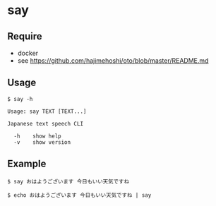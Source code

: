 say
====

## Require

- docker
- see https://github.com/hajimehoshi/oto/blob/master/README.md

## Usage

```
$ say -h

Usage: say TEXT [TEXT...]

Japanese text speech CLI

  -h	show help
  -v	show version

```

## Example

```
$ say おはようございます 今日もいい天気ですね

$ echo おはようございます 今日もいい天気ですね | say
```

